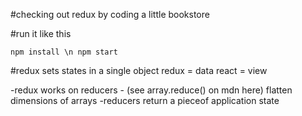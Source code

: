 #checking out redux by coding a little bookstore

#run it like this

`npm install \n
npm start
`

#redux sets states in a single object
redux = data
react = view

-redux works on reducers - (see array.reduce() on mdn here)
flatten dimensions of arrays
-reducers return a pieceof application state
